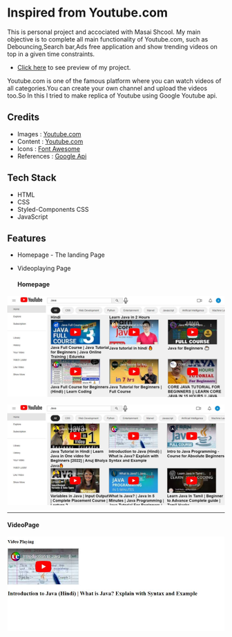 # Inspired from Youtube.com

This is personal project and accociated with Masai Shcool.
My main objective is to complete all main functionality of Youtube.com, such as Debouncing,Search bar,Ads free application and show trending videos on top in a given time constraints.

- [Click here](https://gregarious-tiramisu-8ee5da.netlify.app/) to see preview of my project.

Youtube.com is one of the famous platform where you can watch videos of all categories.You can create your own channel and upload the videos too.So In this I tried to make replica of Youtube using Google Youtube api.

## Credits

- Images : [Youtube.com](https://www.youtube.com/)
- Content : [Youtube.com](https://www.youtube.com/)
- Icons : [Font Awesome](https://fontawesome.com/)
- References : [Google Api](https://developers.google.com/youtube/v3) 

## Tech Stack

- HTML
- CSS
- Styled-Components CSS
- JavaScript


## Features
- Homepage - The landing Page
- Videoplaying Page

  <h4>Homepage</h4>
 ![ScreenShot currently unavailable](https://github.com/abbas5152/Youtube/blob/main/utube1.JPG)
 
 ![ScreenShot currently unavailable](https://github.com/abbas5152/Youtube/blob/main/utube2.JPG)


  <hr>
  <h4>VideoPage</h4>
  
 ![ScreenShot currently unavailable](https://github.com/abbas5152/Youtube/blob/main/utube3.JPG)



